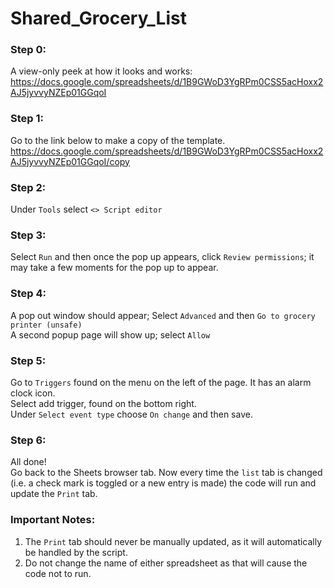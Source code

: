 # Shared_Grocery_List


### Step 0:
A view-only peek at how it looks and works:<br>
https://docs.google.com/spreadsheets/d/1B9GWoD3YgRPm0CSS5acHoxx2AJ5jyvvyNZEp01GGqoI

### Step 1: 
Go to the link below to make a copy of the template.<br>
https://docs.google.com/spreadsheets/d/1B9GWoD3YgRPm0CSS5acHoxx2AJ5jyvvyNZEp01GGqoI/copy  

### Step 2:
Under `Tools` select `<> Script editor`
  
### Step 3:
Select `Run` and then once the pop up appears, click `Review permissions`; it may take a few moments for the pop up to appear. 

### Step 4:
A pop out window should appear; Select `Advanced` and then `Go to grocery printer (unsafe)`
<br>A second popup page will show up; select `Allow`

### Step 5:
Go to `Triggers` found on the menu on the left of the page. It has an alarm clock icon.
<br>Select add trigger, found on the bottom right.
<br>Under `Select event type` choose `On change` and then save.
  
### Step 6: 
All done!
<br>Go back to the Sheets browser tab. Now every time the `list` tab is changed (i.e. a check mark is toggled or a new entry is made) the code will run and update the `Print` tab.

### Important Notes:
1.	The `Print` tab should never be manually updated, as it will automatically be handled by the script.
2.	Do not change the name of either spreadsheet as that will cause the code not to run.
